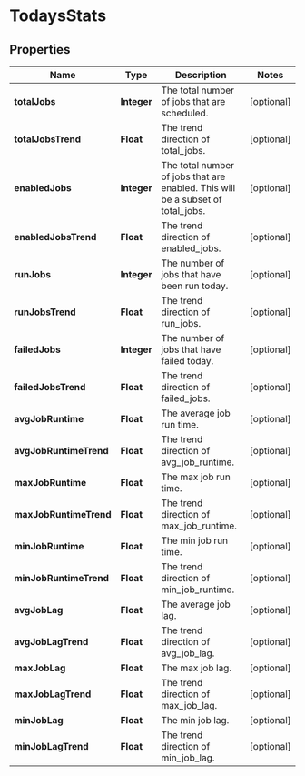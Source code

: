 

# TodaysStats

## Properties

Name | Type | Description | Notes
------------ | ------------- | ------------- | -------------
**totalJobs** | **Integer** | The total number of jobs that are scheduled. |  [optional]
**totalJobsTrend** | **Float** | The trend direction of total_jobs. |  [optional]
**enabledJobs** | **Integer** | The total number of jobs that are enabled. This will be a subset of total_jobs. |  [optional]
**enabledJobsTrend** | **Float** | The trend direction of enabled_jobs. |  [optional]
**runJobs** | **Integer** | The number of jobs that have been run today. |  [optional]
**runJobsTrend** | **Float** | The trend direction of run_jobs. |  [optional]
**failedJobs** | **Integer** | The number of jobs that have failed today. |  [optional]
**failedJobsTrend** | **Float** | The trend direction of failed_jobs. |  [optional]
**avgJobRuntime** | **Float** | The average job run time. |  [optional]
**avgJobRuntimeTrend** | **Float** | The trend direction of avg_job_runtime. |  [optional]
**maxJobRuntime** | **Float** | The max job run time. |  [optional]
**maxJobRuntimeTrend** | **Float** | The trend direction of max_job_runtime. |  [optional]
**minJobRuntime** | **Float** | The min job run time. |  [optional]
**minJobRuntimeTrend** | **Float** | The trend direction of min_job_runtime. |  [optional]
**avgJobLag** | **Float** | The average job lag. |  [optional]
**avgJobLagTrend** | **Float** | The trend direction of avg_job_lag. |  [optional]
**maxJobLag** | **Float** | The max job lag. |  [optional]
**maxJobLagTrend** | **Float** | The trend direction of max_job_lag. |  [optional]
**minJobLag** | **Float** | The min job lag. |  [optional]
**minJobLagTrend** | **Float** | The trend direction of min_job_lag. |  [optional]



